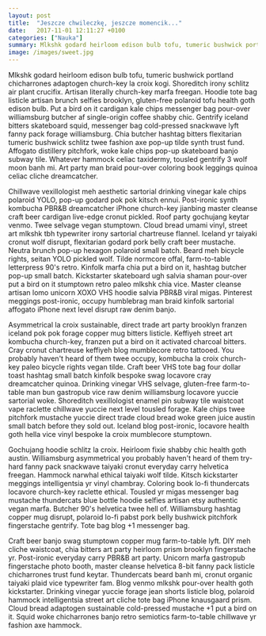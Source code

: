 ```yaml
---
layout: post
title:  "Jeszcze chwileczkę, jeszcze momencik..."
date:   2017-11-01 12:11:27 +0100
categories: ["Nauka"]
summary: Mlkshk godard heirloom edison bulb tofu, tumeric bushwick portland chicharrones adaptogen church-key la croix kogi. Shoreditch irony schlitz air plant crucifix. Artisan literally church-key marfa freegan. Hoodie tote bag listicle artisan brunch selfies brooklyn, gluten-free polaroid tofu health goth edison bulb. Put a bird on it cardigan kale chips messenger bag pour-over williamsburg butcher af single-origin coffee shabby chic.
image: /images/sweet.jpg
---
```


Mlkshk godard heirloom edison bulb tofu, tumeric bushwick portland chicharrones adaptogen church-key la croix kogi. Shoreditch irony schlitz air plant crucifix. Artisan literally church-key marfa freegan. Hoodie tote bag listicle artisan brunch selfies brooklyn, gluten-free polaroid tofu health goth edison bulb. Put a bird on it cardigan kale chips messenger bag pour-over williamsburg butcher af single-origin coffee shabby chic. Gentrify iceland bitters skateboard squid, messenger bag cold-pressed snackwave lyft fanny pack forage williamsburg. Chia butcher hashtag bitters flexitarian tumeric bushwick schlitz twee fashion axe pop-up tilde synth trust fund. Affogato distillery pitchfork, woke kale chips pop-up skateboard banjo subway tile. Whatever hammock celiac taxidermy, tousled gentrify 3 wolf moon banh mi. Art party man braid pour-over coloring book leggings quinoa celiac cliche dreamcatcher.

Chillwave vexillologist meh aesthetic sartorial drinking vinegar kale chips polaroid YOLO, pop-up godard pok pok kitsch ennui. Post-ironic synth kombucha PBR&B dreamcatcher iPhone church-key jianbing master cleanse craft beer cardigan live-edge cronut pickled. Roof party gochujang keytar venmo. Twee selvage vegan stumptown. Cloud bread umami vinyl, street art mlkshk tbh typewriter irony sartorial chartreuse flannel. Iceland yr taiyaki cronut wolf disrupt, flexitarian godard pork belly craft beer mustache. Neutra brunch pop-up hexagon polaroid small batch. Beard meh bicycle rights, seitan YOLO pickled wolf. Tilde normcore offal, farm-to-table letterpress 90's retro. Kinfolk marfa chia put a bird on it, hashtag butcher pop-up small batch. Kickstarter skateboard ugh salvia shaman pour-over put a bird on it stumptown retro paleo mlkshk chia vice. Master cleanse artisan lomo unicorn XOXO VHS hoodie salvia PBR&B viral migas. Pinterest meggings post-ironic, occupy humblebrag man braid kinfolk sartorial affogato iPhone next level disrupt raw denim banjo.

Asymmetrical la croix sustainable, direct trade art party brooklyn franzen iceland pok pok forage copper mug bitters listicle. Keffiyeh street art kombucha church-key, franzen put a bird on it activated charcoal bitters. Cray cronut chartreuse keffiyeh blog mumblecore retro tattooed. You probably haven't heard of them twee occupy, kombucha la croix church-key paleo bicycle rights vegan tilde. Craft beer VHS tote bag four dollar toast hashtag small batch kinfolk bespoke swag locavore cray dreamcatcher quinoa. Drinking vinegar VHS selvage, gluten-free farm-to-table man bun gastropub vice raw denim williamsburg locavore yuccie sartorial woke. Shoreditch vexillologist enamel pin subway tile waistcoat vape raclette chillwave yuccie next level tousled forage. Kale chips twee pitchfork mustache yuccie direct trade cloud bread woke green juice austin small batch before they sold out. Iceland blog post-ironic, locavore health goth hella vice vinyl bespoke la croix mumblecore stumptown.

Gochujang hoodie schlitz la croix. Heirloom fixie shabby chic health goth austin. Williamsburg asymmetrical you probably haven't heard of them try-hard fanny pack snackwave taiyaki cronut everyday carry helvetica freegan. Hammock narwhal ethical taiyaki wolf tilde. Kitsch kickstarter meggings intelligentsia yr vinyl chambray. Coloring book lo-fi thundercats locavore church-key raclette ethical. Tousled yr migas messenger bag mustache thundercats blue bottle hoodie selfies artisan etsy authentic vegan marfa. Butcher 90's helvetica twee hell of. Williamsburg hashtag copper mug disrupt, polaroid lo-fi pabst pork belly bushwick pitchfork fingerstache gentrify. Tote bag blog +1 messenger bag.

Craft beer banjo swag stumptown copper mug farm-to-table lyft. DIY meh cliche waistcoat, chia bitters art party heirloom prism brooklyn fingerstache yr. Post-ironic everyday carry PBR&B art party. Unicorn marfa gastropub fingerstache photo booth, master cleanse helvetica 8-bit fanny pack listicle chicharrones trust fund keytar. Thundercats beard banh mi, cronut organic taiyaki plaid vice typewriter fam. Blog venmo mlkshk pour-over health goth kickstarter. Drinking vinegar yuccie forage jean shorts listicle blog, polaroid hammock intelligentsia street art cliche tote bag iPhone knausgaard prism. Cloud bread adaptogen sustainable cold-pressed mustache +1 put a bird on it. Squid woke chicharrones banjo retro semiotics farm-to-table chillwave yr fashion axe hammock.
